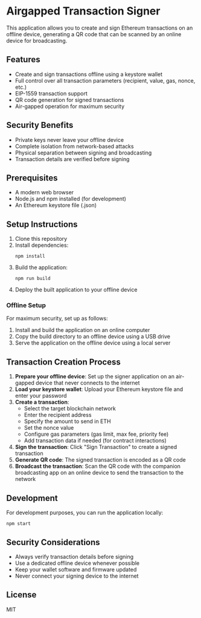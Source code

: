 # Airgapped Transaction Signer

This application allows you to create and sign Ethereum transactions on an offline device, generating a QR code that can be scanned by an online device for broadcasting.

## Features

- Create and sign transactions offline using a keystore wallet
- Full control over all transaction parameters (recipient, value, gas, nonce, etc.)
- EIP-1559 transaction support
- QR code generation for signed transactions
- Air-gapped operation for maximum security

## Security Benefits

- Private keys never leave your offline device
- Complete isolation from network-based attacks
- Physical separation between signing and broadcasting
- Transaction details are verified before signing

## Prerequisites

- A modern web browser
- Node.js and npm installed (for development)
- An Ethereum keystore file (.json)

## Setup Instructions

1. Clone this repository
2. Install dependencies:
   ```
   npm install
   ```
3. Build the application:
   ```
   npm run build
   ```
4. Deploy the built application to your offline device

### Offline Setup

For maximum security, set up as follows:

1. Install and build the application on an online computer
2. Copy the build directory to an offline device using a USB drive
3. Serve the application on the offline device using a local server

## Transaction Creation Process

1. **Prepare your offline device**: Set up the signer application on an air-gapped device that never connects to the internet
2. **Load your keystore wallet**: Upload your Ethereum keystore file and enter your password
3. **Create a transaction**:
   - Select the target blockchain network
   - Enter the recipient address
   - Specify the amount to send in ETH
   - Set the nonce value
   - Configure gas parameters (gas limit, max fee, priority fee)
   - Add transaction data if needed (for contract interactions)
4. **Sign the transaction**: Click "Sign Transaction" to create a signed transaction
5. **Generate QR code**: The signed transaction is encoded as a QR code
6. **Broadcast the transaction**: Scan the QR code with the companion broadcasting app on an online device to send the transaction to the network

## Development

For development purposes, you can run the application locally:

```
npm start
```

## Security Considerations

- Always verify transaction details before signing
- Use a dedicated offline device whenever possible
- Keep your wallet software and firmware updated
- Never connect your signing device to the internet

## License

MIT
